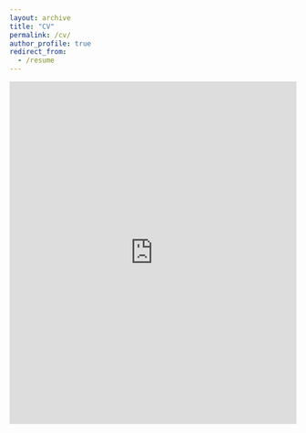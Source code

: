 ```yaml
---
layout: archive
title: "CV"
permalink: /cv/
author_profile: true
redirect_from:
  - /resume
---
```


<iframe src="https://docs.google.com/viewer?embedded=true&url=https://raw.githubusercontent.com/lilhongxy/lilhongxy.github.io/master/files/CV_hxy.pdf" width="100%" height="600px" style="border: none;"></iframe>


